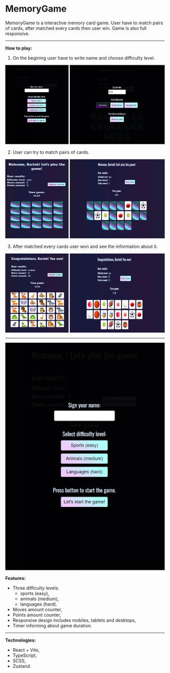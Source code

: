 # MemoryGame

MemoryGame is a interactive memory card game. User have to match pairs of cards, after matched every cards then user win.
Game is also full responsive.

---

**How to play:**

1. On the begining user have to write name and choose difficulty level.

<img src="/src/assets/screenshots/Zrzut ekranu 2024-10-13 145659.png" width="200px" height="250px" alt="" />

<img src="/src/assets/screenshots/Zrzut ekranu 2024-10-13 145741.png" width="300px" height="250px" alt="" />

2. User can try to match pairs of cards.

<img src="/src/assets/screenshots/Zrzut ekranu 2024-10-13 145804.png" width="200px" height="250px" alt="" />

<img src="/src/assets/screenshots/Zrzut ekranu 2024-10-13 145849.png" width="300px" height="250px" alt="" />

3. After matched every cards user won and see the information about it.

<img src="/src/assets/screenshots/Zrzut ekranu 2024-10-13 163611.png" width="200px" height="250px" alt="" />

<img src="/src/assets/screenshots/Zrzut ekranu 2024-10-13 162136.png" width="300px" height="250px" alt="" />

---

<img src="/src//assets/screenshots/Zrzut ekranu 2024-10-13 145659.png" alt="">

**Features:**

- Three difficulty levels:
  - sports (easy),
  - animals (medium),
  - languages (hard).
- Moves amount counter,
- Points amount counter,
- Responsive design includes mobiles, tablets and desktops,
- Timer informing about game duration.

---

**Technologies:**

- React + Vite,
- TypeScript,
- SCSS,
- Zustand.
